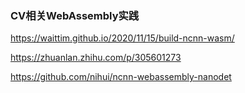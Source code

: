 ### CV相关WebAssembly实践





https://waittim.github.io/2020/11/15/build-ncnn-wasm/





https://zhuanlan.zhihu.com/p/305601273





https://github.com/nihui/ncnn-webassembly-nanodet